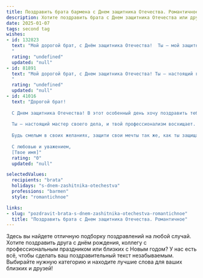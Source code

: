```yaml
---
title: Поздравить брата бармена с Днем защитника Отечества. Романтичное
description: Хотите поздравить брата с Днем защитника Отечества или другим праздником? Наш ИИ создаст незабываемое поздравление, а вы обязательно выделитесь среди других.  
date: 2025-01-07
tags: second tag
wishes:
- id: 132823
  text: "Мой дорогой брат, с Днём защитника Отечества!  Ты – мой защитник, моя опора, и даже за барной стойкой, среди искрящихся бокалов и ароматов, твоя сила и доброта  остаются для меня настоящим светом.  Пусть каждый твой день будет наполнен любовью, успехом и теми, кто ценит тебя таким, какой ты есть.  Будь счастлив, мой любимый брат!
  "
  rating: "undefined"
  updated: "null"
- id: 81891
  text: "Мой дорогой брат, с Днем защитника Отечества! Ты – настоящий герой в своем мирном бою за каждый коктейль,  каждый улыбчивый взгляд и за самую уютную атмосферу. Пусть твоя душа всегда будет полна огня, а сердце – бесконечной доброты. Люблю тебя!
  "
  rating: "undefined"
  updated: "null"
- id: 41016
  text: "Дорогой брат!
  
  С Днем защитника Отечества! В этот особенный день хочу поздравить тебя не только как защитника, но и как творца настоящих моментов счастья. Ты, как никто другой, знаешь, как важно заботиться о тех, кто рядом, смешивая не только напитки, но и эмоции, создавая атмосферу уюта и радости.
  
  Ты — настоящий мастер своего дела, и твой профессионализм восхищает. Пусть каждый твой коктейль будет наполнен теплом, как и твое сердце, а каждый день дарит новые победы и свершения.
  
  Будь смелым в своих желаниях, защити свои мечты так же, как ты защищаешь душевное спокойствие окружающих. Желаю, чтобы в жизни было столько же ярких моментов, сколько звезд на небе, а впереди лишь светлые перспективы.
  
  С любовью и уважением,
  [Твое имя]"
  rating: "0"
  updated: "null"

selectedValues:
  recipients: "brata"
  holidays: "s-dnem-zashitnika-otechestva"
  professions: "barmen"
  style: "romantichnoe"

links:
- slug: "pozdravit-brata-s-dnem-zashitnika-otechestva-romantichnoe"
  title: "Поздравить брата с Днем защитника Отечества. Романтичное"
---
```


Здесь вы найдете отличную подборку поздравлений на любой случай. 
Хотите поздравить друга с днём рождения, коллегу с профессиональным праздником или близких с Новым годом? У нас есть всё, чтобы сделать ваш поздравительный текст незабываемым. Выбирайте нужную категорию и находите лучшие слова для ваших близких и друзей!
